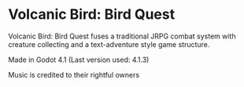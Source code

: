 # Volcanic Bird: Bird Quest
Volcanic Bird: Bird Quest fuses a traditional JRPG combat system with creature collecting and a text-adventure style game structure.

Made in Godot 4.1 (Last version used: 4.1.3)

Music is credited to their rightful owners
